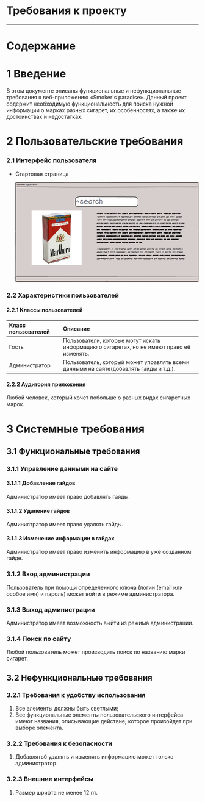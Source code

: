 # Требования к проекту
---
# Содержание

# 1 Введение

В этом документе описаны функциональные и нефункциональные требования к веб-приложению «Smoker's paradise». Данный проект содержит необходимую функциональность для поиска нужной информации о марках разных сигарет, их особенностях, а также их достоинствах и недостатках.

# 2 Пользовательские требования

### 2.1 Интерфейс пользователя

- Стартовая страница

  ![Main](mockups/Main.PNG)

### 2.2 Характеристики пользователей

#### 2.2.1 Классы пользователей

| Класс пользователей | Описание |
|:---|:---|
| Гость | Пользователи, которые могут искать информацию о сигаретах, но не имeют право её изменять. |
| Администратор | Пользователь, который может управлять всеми данными на сайте(добавлять гайды и т.д.). |

#### 2.2.2 Аудитория приложения

Любой человек, который хочет побольше о разных видах сигаретных марок.
 
# 3 Системные требования

## 3.1 Функциональные требования
 
### 3.1.1 Управление данными на сайте

#### 3.1.1.1 Добавление гайдов

Администратор имеет право добавлять гайды.
 
#### 3.1.1.2 Удаление гайдов

Администратор имеет право удалять гайды.
 
#### 3.1.1.3 Изменение информации в гайдах

Администратор имеет право изменить информацию в уже созданном гайде.
 
### 3.1.2 Вход администрации

Пользователь при помощи определенного ключа (логин (email или особое имя) и пароль) может войти в режиме администратора.
 
### 3.1.3 Выход администрации 

Администратор имеет возможность выйти из режима администрации.
 
### 3.1.4 Поиск по сайту

Любой пользователь может производить поиск по названию марки сигарет.

## 3.2 Нефункциональные требования

### 3.2.1 Требования к удобству использования

1. Все элементы должны быть светлыми;
2. Все функциональные элементы пользовательского интерфейса имеют названия, описывающие действие, которое произойдет при выборе элемента.

### 3.2.2 Требования к безопасности

1. Добавлятьб удалять и изменять информацию может только администратор.


### 3.2.3 Внешние интерфейсы

1. Размер шрифта не менее 12 пт.
